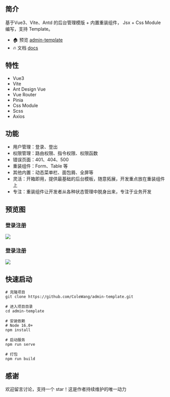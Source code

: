 ## 简介
基于Vue3、Vite、Antd 的后台管理模版 + 内置重装组件，
Jsx + Css Module 编写，支持 Template。

- 🏠 预览 [admin-template](https://colewang.github.io/admin-template/)
- 🔥 文档 [docs](https://colewang.github.io/admin-template-docs/)

## 特性
- Vue3
- Vite
- Ant Design Vue
- Vue Router
- Pinia
- Css Module
- Scss
- Axios

## 功能
- 用户管理：登录、登出
- 权限管理：路由权限、指令权限、权限函数
- 错误页面：401、404、500
- 重装组件：Form、Table 等
- 其他内置：动态菜单栏、面包屑、全屏等
- 灵活：开箱即用，提供最基础的后台模板，随意拓展，开发重点放在重装组件上
- 专注：重装组件让开发者从各种状态管理中脱身出来，专注于业务开发

## 预览图

### 登录注册
<img  src="https://colewang.github.io/admin-template/login.png"/>

### 登录注册
<img  src="https://colewang.github.io/admin-template/demo.png"/>


## 快速启动
```shell
# 克隆项目
git clone https://github.com/ColeWang/admin-template.git

# 进入项目目录
cd admin-template

# 安装依赖
# Node 16.0+
npm install

# 启动服务
npm run serve

# 打包
npm run build
```

## 感谢

欢迎留言讨论，支持一个 star！这是作者持续维护的唯一动力
